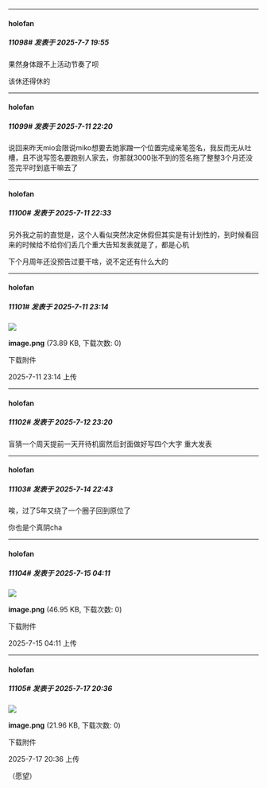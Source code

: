 ﻿
*****

####  holofan  
##### 11098#       发表于 2025-7-7 19:55

果然身体跟不上活动节奏了呗

该休还得休的

*****

####  holofan  
##### 11099#       发表于 2025-7-11 22:20

说回来昨天mio会限说miko想要去她家蹭一个位置完成亲笔签名，我反而无从吐槽，且不说写签名要跑别人家去，你那就3000张不到的签名拖了整整3个月还没签完平时到底干嘛去了


*****

####  holofan  
##### 11100#       发表于 2025-7-11 22:33

另外我之前的直觉是，这个人看似突然决定休假但其实是有计划性的，到时候看回来的时候给不给你们丢几个重大告知发表就是了，都是心机

下个月周年还没预告过要干啥，说不定还有什么大的

*****

####  holofan  
##### 11101#       发表于 2025-7-11 23:14

<img src="https://img.stage1st.com/forum/202507/11/231415cjpsz11qze7p1jhk.png" referrerpolicy="no-referrer">

<strong>image.png</strong> (73.89 KB, 下载次数: 0)

下载附件

2025-7-11 23:14 上传


*****

####  holofan  
##### 11102#       发表于 2025-7-12 23:20

盲猜一个周天提前一天开待机窗然后封面做好写四个大字 重大发表 

*****

####  holofan  
##### 11103#       发表于 2025-7-14 22:43

唉，过了5年又绕了一个圈子回到原位了

你也是个真阴cha


*****

####  holofan  
##### 11104#       发表于 2025-7-15 04:11

<img src="https://img.stage1st.com/forum/202507/15/041110rqqqifbffqfy91su.png" referrerpolicy="no-referrer">

<strong>image.png</strong> (46.95 KB, 下载次数: 0)

下载附件

2025-7-15 04:11 上传

*****

####  holofan  
##### 11105#       发表于 2025-7-17 20:36

<img src="https://img.stage1st.com/forum/202507/17/203610hx8jqytg0z8wtzat.png" referrerpolicy="no-referrer">

<strong>image.png</strong> (21.96 KB, 下载次数: 0)

下载附件

2025-7-17 20:36 上传

（愿望）

